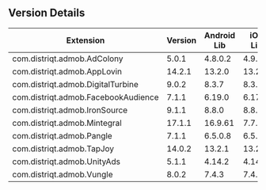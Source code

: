 ## Version Details

| Extension | Version | Android Lib | iOS Lib |
| --- | --- | --- | --- |
| com.distriqt.admob.AdColony | 5.0.1 | 4.8.0.2 | 4.9.0 |
| com.distriqt.admob.AppLovin | 14.2.1 | 13.2.0 | 13.2.0 |
| com.distriqt.admob.DigitalTurbine | 9.0.2 | 8.3.7 | 8.3.7 |
| com.distriqt.admob.FacebookAudience | 7.1.1 | 6.19.0 | 6.17.1 |
| com.distriqt.admob.IronSource | 9.1.1 | 8.8.0 | 8.8.0 |
| com.distriqt.admob.Mintegral | 17.1.1 | 16.9.61 | 7.7.7 |
| com.distriqt.admob.Pangle | 7.1.1 | 6.5.0.8 | 6.5.0.9 |
| com.distriqt.admob.TapJoy | 14.0.2 | 13.2.1 | 13.2.1 |
| com.distriqt.admob.UnityAds | 5.1.1 | 4.14.2 | 4.14.2 |
| com.distriqt.admob.Vungle | 8.0.2 | 7.4.3 | 7.4.5 |
